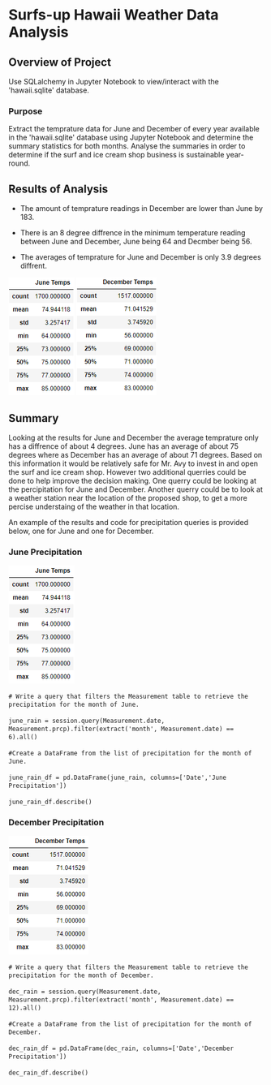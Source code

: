 # Surfs-up Hawaii Weather Data Analysis

## Overview of Project

Use SQLalchemy in Jupyter Notebook to view/interact with the 'hawaii.sqlite' database.

### Purpose

Extract the temprature data for June and December of every year available in the 'hawaii.sqlite' database using Jupyter Notebook and determine the summary statistics for both months. Analyse the summaries in order to determine if the surf and ice cream shop business is sustainable year-round.

## Results of Analysis

* The amount of temprature readings in December are lower than June by 183.

* There is an 8 degree diffrence in the minimum temperature reading between June and December, June being 64 and Decmber being 56.

* The averages of temprature for June and December is only 3.9 degrees diffrent.

!["June Temps"](https://github.com/psidhu42/surfs-up/blob/main/resources/june_temps.PNG) !["December Temps"](https://github.com/psidhu42/surfs-up/blob/main/resources/dec_temps.PNG)

## Summary

Looking at the results for June and December the average temprature only has a diffrence of about 4 degrees. June has an average of about 75 degrees where as December has an average of about 71 degrees. Based on this information it would be relatively safe for Mr. Avy to invest in and open the surf and ice cream shop. However two additional querries could be done to help improve the decision making. One querry could be looking at the percipitation for June and December. Another querry could be to look at a weather station near the location of the proposed shop, to get a more percise understaing of the weather in that location.

An example of the results and code for precipitation queries is provided below, one for June and one for December.

### June Precipitation

!["June Precipitation"](https://github.com/psidhu42/surfs-up/blob/main/resources/june_temps.PNG)

```
# Write a query that filters the Measurement table to retrieve the precipitation for the month of June.

june_rain = session.query(Measurement.date, Measurement.prcp).filter(extract('month', Measurement.date) == 6).all()

#Create a DataFrame from the list of precipitation for the month of June.

june_rain_df = pd.DataFrame(june_rain, columns=['Date','June Precipitation'])

june_rain_df.describe()

```

### December Precipitation

!["December Precipitation"](https://github.com/psidhu42/surfs-up/blob/main/resources/dec_temps.PNG)

```
# Write a query that filters the Measurement table to retrieve the precipitation for the month of December.

dec_rain = session.query(Measurement.date, Measurement.prcp).filter(extract('month', Measurement.date) == 12).all()

#Create a DataFrame from the list of precipitation for the month of December.

dec_rain_df = pd.DataFrame(dec_rain, columns=['Date','December Precipitation'])

dec_rain_df.describe()

```